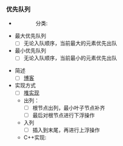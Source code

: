### 优先队列

+ 　　　　分类:
 - 最大优先队列
   - [ ] 无论入队顺序，当前最大的元素优先出队

 - 最小优先队列
   - [ ] 无论入队顺序，当前最小的元素优先出队

+ 简述
  - [ ] [博客](http://www.sohu.com/a/256022793_478315)

+ 实现方式
  - [ ] [堆实现](https://www.cnblogs.com/chenweichu/articles/5710567.html)
  - 出列：
    - [ ] 根节点出列，最小叶子节点补齐
    - [ ] 最后对根节点进行下浮操作
  - 入列
    - [ ] 插入到末尾，再进行上浮操作
  - C++实现:
  ```C++

     
  ```
